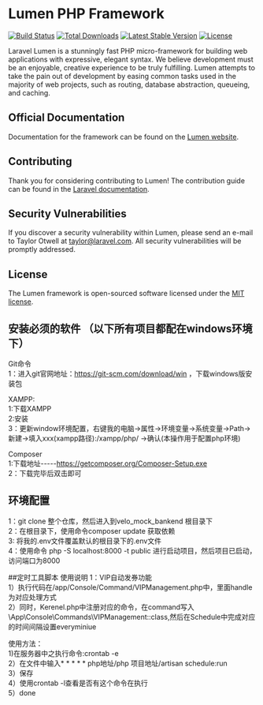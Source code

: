 # Lumen PHP Framework

[![Build Status](https://travis-ci.org/laravel/lumen-framework.svg)](https://travis-ci.org/laravel/lumen-framework)
[![Total Downloads](https://poser.pugx.org/laravel/lumen-framework/d/total.svg)](https://packagist.org/packages/laravel/lumen-framework)
[![Latest Stable Version](https://poser.pugx.org/laravel/lumen-framework/v/stable.svg)](https://packagist.org/packages/laravel/lumen-framework)
[![License](https://poser.pugx.org/laravel/lumen-framework/license.svg)](https://packagist.org/packages/laravel/lumen-framework)

Laravel Lumen is a stunningly fast PHP micro-framework for building web applications with expressive, elegant syntax. We believe development must be an enjoyable, creative experience to be truly fulfilling. Lumen attempts to take the pain out of development by easing common tasks used in the majority of web projects, such as routing, database abstraction, queueing, and caching.

## Official Documentation

Documentation for the framework can be found on the [Lumen website](https://lumen.laravel.com/docs).

## Contributing

Thank you for considering contributing to Lumen! The contribution guide can be found in the [Laravel documentation](https://laravel.com/docs/contributions).

## Security Vulnerabilities

If you discover a security vulnerability within Lumen, please send an e-mail to Taylor Otwell at taylor@laravel.com. All security vulnerabilities will be promptly addressed.

## License

The Lumen framework is open-sourced software licensed under the [MIT license](https://opensource.org/licenses/MIT).
## 安装必须的软件 （以下所有项目都配在windows环境下）  
Git命令  
1：进入git官网地址：https://git-scm.com/download/win ，下载windows版安装包

XAMPP:  
1:下载XAMPP  
2:安装  
3：更新window环境配置，右键我的电脑->属性->环境变量->系统变量->Path->新建->填入xxx(xampp路径):/xampp/php/ ->确认(本操作用于配置php环境)    

Composer  
1:下载地址-----https://getcomposer.org/Composer-Setup.exe  
2：下载完毕后双击即可


## 环境配置
1：git clone 整个仓库，然后进入到velo_mock_bankend 根目录下  
2：在根目录下，使用命令composer update 获取依赖  
3: 将我的.env文件覆盖默认的根目录下的.env文件  
4：使用命令 php -S localhost:8000 -t public 进行启动项目，然后项目已启动，访问端口为8000  

##定时工具脚本 使用说明
1：VIP自动发券功能  
1）执行代码在/app/Console/Command/VIPManagement.php中，里面handle为对应处理方式  
2）同时，Kerenel.php中注册对应的命令，在command写入 \App\Console\Commands\VIPManagement::class,然后在Schedule中完成对应的时间间隔设置everyminiue

使用方法：  
1)在服务器中之执行命令:crontab -e  
2）在文件中输入* * * * *  php地址/php 项目地址/artisan schedule:run  
3）保存  
4）使用crontab -l查看是否有这个命令在执行  
5）done